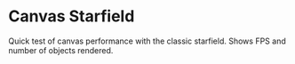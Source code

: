 # Canvas Starfield

Quick test of canvas performance with the classic starfield. Shows FPS and number of objects rendered.
